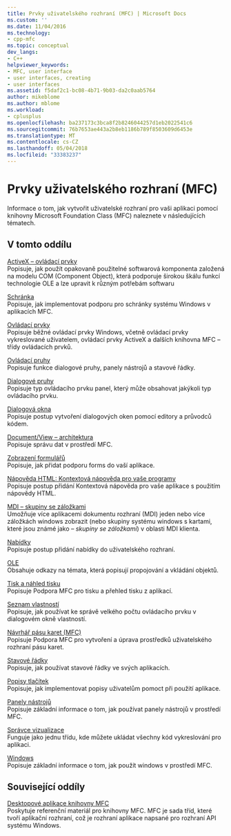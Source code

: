 ```yaml
---
title: Prvky uživatelského rozhraní (MFC) | Microsoft Docs
ms.custom: ''
ms.date: 11/04/2016
ms.technology:
- cpp-mfc
ms.topic: conceptual
dev_langs:
- C++
helpviewer_keywords:
- MFC, user interface
- user interfaces, creating
- user interfaces
ms.assetid: f5daf2c1-bc08-4b71-9b03-da2c0aab5764
author: mikeblome
ms.author: mblome
ms.workload:
- cplusplus
ms.openlocfilehash: ba237173c3bca8f2b8246044257d1eb2022541c6
ms.sourcegitcommit: 76b7653ae443a2b8eb1186b789f8503609d6453e
ms.translationtype: MT
ms.contentlocale: cs-CZ
ms.lasthandoff: 05/04/2018
ms.locfileid: "33383237"
---
```

# <a name="user-interface-elements-mfc"></a>Prvky uživatelského rozhraní (MFC)
Informace o tom, jak vytvořit uživatelské rozhraní pro vaši aplikaci pomocí knihovny Microsoft Foundation Class (MFC) naleznete v následujících tématech.  
  
## <a name="in-this-section"></a>V tomto oddílu  
 [ActiveX – ovládací prvky](../mfc/activex-controls.md)  
 Popisuje, jak použít opakovaně použitelné softwarová komponenta založená na modelu COM (Component Object), která podporuje širokou škálu funkcí technologie OLE a lze upravit k různým potřebám softwaru  
  
 [Schránka](../mfc/clipboard.md)  
 Popisuje, jak implementovat podporu pro schránky systému Windows v aplikacích MFC.  
  
 [Ovládací prvky](../mfc/controls-mfc.md)  
 Popisuje běžné ovládací prvky Windows, včetně ovládací prvky vykreslované uživatelem, ovládací prvky ActiveX a dalších knihovna MFC – třídy ovládacích prvků.  
  
 [Ovládací pruhy](../mfc/control-bars.md)  
 Popisuje funkce dialogové pruhy, panely nástrojů a stavové řádky.  
  
 [Dialogové pruhy](../mfc/dialog-bars.md)  
 Popisuje typ ovládacího prvku panel, který může obsahovat jakýkoli typ ovládacího prvku.  
  
 [Dialogová okna](../mfc/dialog-boxes.md)  
 Popisuje postup vytvoření dialogových oken pomocí editory a průvodců kódem.  
  
 [Document/View – architektura](../mfc/document-view-architecture.md)  
 Popisuje správu dat v prostředí MFC.  
  
 [Zobrazení formulářů](../mfc/form-views-mfc.md)  
 Popisuje, jak přidat podporu forms do vaší aplikace.  
  
 [Nápověda HTML: Kontextová nápověda pro vaše programy](../mfc/html-help-context-sensitive-help-for-your-programs.md)  
 Popisuje postup přidání Kontextová nápověda pro vaše aplikace s použitím nápovědy HTML.  
  
 [MDI – skupiny se záložkami](../mfc/mdi-tabbed-groups.md)  
 Umožňuje více aplikacemi dokumentu rozhraní (MDI) jeden nebo více záložkách windows zobrazit (nebo skupiny systému windows s kartami, které jsou známé jako *– skupiny se záložkami*) v oblasti MDI klienta.  
  
 [Nabídky](../mfc/menus-mfc.md)  
 Popisuje postup přidání nabídky do uživatelského rozhraní.  
  
 [OLE](../mfc/ole-mfc.md)  
 Obsahuje odkazy na témata, která popisují propojování a vkládání objektů.  
  
 [Tisk a náhled tisku](../mfc/printing-and-print-preview.md)  
 Popisuje Podpora MFC pro tisku a přehled tisku z aplikací.  
  
 [Seznam vlastností](../mfc/property-sheets-mfc.md)  
 Popisuje, jak používat ke správě velkého počtu ovládacího prvku v dialogovém okně vlastností.  
  
 [Návrhář pásu karet (MFC)](../mfc/ribbon-designer-mfc.md)  
 Popisuje Podpora MFC pro vytvoření a úprava prostředků uživatelského rozhraní pásu karet.  
  
 [Stavové řádky](../mfc/status-bars.md)  
 Popisuje, jak používat stavové řádky ve svých aplikacích.  
  
 [Popisy tlačítek](../mfc/tool-tips.md)  
 Popisuje, jak implementovat popisy uživatelům pomoct při použití aplikace.  
  
 [Panely nástrojů](../mfc/toolbars.md)  
 Popisuje základní informace o tom, jak používat panely nástrojů v prostředí MFC.  
  
 [Správce vizualizace](../mfc/visualization-manager.md)  
 Funguje jako jednu třídu, kde můžete ukládat všechny kód vykreslování pro aplikaci.  
  
 [Windows](../mfc/windows.md)  
 Popisuje základní informace o tom, jak použít windows v prostředí MFC.  
  
## <a name="related-sections"></a>Související oddíly  
 [Desktopové aplikace knihovny MFC](../mfc/mfc-desktop-applications.md)  
 Poskytuje referenční materiál pro knihovny MFC. MFC je sada tříd, které tvoří aplikační rozhraní, což je rozhraní aplikace napsané pro rozhraní API systému Windows.

